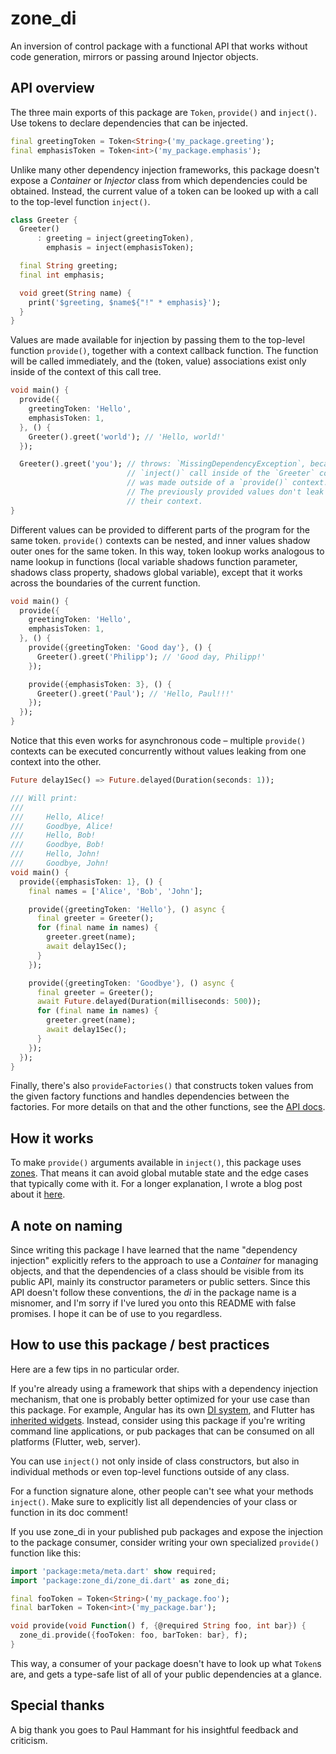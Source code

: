 # zone_di

An inversion of control package with a functional API that works without code generation, mirrors or passing around Injector objects.

## API overview

The three main exports of this package are `Token`, `provide()` and `inject()`.
Use tokens to declare dependencies that can be injected.

```dart
final greetingToken = Token<String>('my_package.greeting');
final emphasisToken = Token<int>('my_package.emphasis');
```

Unlike many other dependency injection frameworks, this package doesn't expose a _Container_ or _Injector_ class from which dependencies could be obtained.
Instead, the current value of a token can be looked up with a call to the top-level function `inject()`.

```dart
class Greeter {
  Greeter()
      : greeting = inject(greetingToken),
        emphasis = inject(emphasisToken);

  final String greeting;
  final int emphasis;

  void greet(String name) {
    print('$greeting, $name${"!" * emphasis}');
  }
}
```

Values are made available for injection by passing them to the top-level function `provide()`, together with a context callback function.
The function will be called immediately, and the (token, value) associations exist only inside of the context of this call tree.

```dart
void main() {
  provide({
    greetingToken: 'Hello',
    emphasisToken: 1,
  }, () {
    Greeter().greet('world'); // 'Hello, world!'
  });

  Greeter().greet('you'); // throws: `MissingDependencyException`, because the
                          // `inject()` call inside of the `Greeter` constructor
                          // was made outside of a `provide()` context.
                          // The previously provided values don't leak out from
                          // their context.
}
```

Different values can be provided to different parts of the program for the same token.
`provide()` contexts can be nested, and inner values shadow outer ones for the same token.
In this way, token lookup works analogous to name lookup in functions (local variable shadows function parameter, shadows class property, shadows global variable), except that it works across the boundaries of the current function.

```dart
void main() {
  provide({
    greetingToken: 'Hello',
    emphasisToken: 1,
  }, () {
    provide({greetingToken: 'Good day'}, () {
      Greeter().greet('Philipp'); // 'Good day, Philipp!'
    });

    provide({emphasisToken: 3}, () {
      Greeter().greet('Paul'); // 'Hello, Paul!!!'
    });
  });
}
```

Notice that this even works for asynchronous code – multiple `provide()` contexts can be executed concurrently without values leaking from one context into the other.

```dart
Future delay1Sec() => Future.delayed(Duration(seconds: 1));

/// Will print:
///
///     Hello, Alice!
///     Goodbye, Alice!
///     Hello, Bob!
///     Goodbye, Bob!
///     Hello, John!
///     Goodbye, John!
void main() {
  provide({emphasisToken: 1}, () {
    final names = ['Alice', 'Bob', 'John'];

    provide({greetingToken: 'Hello'}, () async {
      final greeter = Greeter();
      for (final name in names) {
        greeter.greet(name);
        await delay1Sec();
      }
    });

    provide({greetingToken: 'Goodbye'}, () async {
      final greeter = Greeter();
      await Future.delayed(Duration(milliseconds: 500));
      for (final name in names) {
        greeter.greet(name);
        await delay1Sec();
      }
    });
  });
}
```

Finally, there's also `provideFactories()` that constructs token values from the given factory functions and handles dependencies between the factories.
For more details on that and the other functions, see the [API docs](https://pub.dev/documentation/zone_di/latest/).

## How it works

To make `provide()` arguments available in `inject()`, this package uses [zones](https://api.dartlang.org/stable/dart-async/Zone-class.html).
That means it can avoid global mutable state and the edge cases that typically come with it.
For a longer explanation, I wrote a blog post about it [here](https://medium.com/@philippschiffmann/dependency-injection-in-dart-using-zones-45d6028eb1da).

## A note on naming

Since writing this package I have learned that the name "dependency injection" explicitly refers to the approach to use a _Container_ for managing objects, and that the dependencies of a class should be visible from its public API, mainly its constructor parameters or public setters.
Since this API doesn't follow these conventions, the _di_ in the package name is a misnomer, and I'm sorry if I've lured you onto this README with false promises.
I hope it can be of use to you regardless.

## How to use this package / best practices

Here are a few tips in no particular order.

If you're already using a framework that ships with a dependency injection mechanism, that one is probably better optimized for your use case than this package.
For example, Angular has its own [DI system](https://angulardart.dev/guide/hierarchical-dependency-injection), and Flutter has [inherited widgets](https://api.flutter.dev/flutter/widgets/InheritedWidget-class.html).
Instead, consider using this package if you're writing command line applications, or pub packages that can be consumed on all platforms (Flutter, web, server).

You can use `inject()` not only inside of class constructors, but also in individual methods or even top-level functions outside of any class.

For a function signature alone, other people can't see what your methods `inject()`.
Make sure to explicitly list all dependencies of your class or function in its doc comment!

If you use zone_di in your published pub packages and expose the injection to the package consumer, consider writing your own specialized `provide()` function like this:

```dart
import 'package:meta/meta.dart' show required;
import 'package:zone_di/zone_di.dart' as zone_di;

final fooToken = Token<String>('my_package.foo');
final barToken = Token<int>('my_package.bar');

void provide(void Function() f, {@required String foo, int bar}) {
  zone_di.provide({fooToken: foo, barToken: bar}, f);
}
```

This way, a consumer of your package doesn't have to look up what `Token`s are, and gets a type-safe list of all of your public dependencies at a glance.

## Special thanks

A big thank you goes to Paul Hammant for his insightful feedback and criticism.
